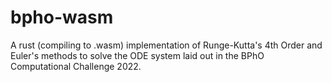 # bpho-wasm
A rust (compiling to .wasm) implementation of Runge-Kutta's 4th Order and Euler's methods to solve the ODE system laid out in the BPhO Computational Challenge 2022.
